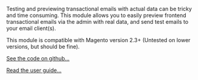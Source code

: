 Testing and previewing transactional emails with actual data can be tricky and time consuming. This module allows you to easily preview frontend transactional emails via the admin with real data, and send test emails to your email client(s).

This module is compatible with Magento version 2.3+ (Untested on lower versions, but should be fine).  

[See the code on github...](https://github.com/mentalworkzltd/magento-2-emailpreview/)  

[Read the user guide...](https://github.com/mentalworkzltd/magento-2-emailpreview/blob/main/USER-GUIDE.md)
